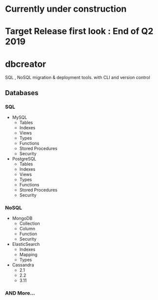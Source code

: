 # Currently under construction #
# Target Release first look : End of Q2 2019 #

# dbcreator
SQL , NoSQL migration &amp; deployment tools. with CLI and version control 

## Databases ##
### SQL ###
  * MySQL
    * Tables
    * Indexes
    * Views
    * Types
    * Functions
    * Stored Procedures
    * Security
  * PostgreSQL
    * Tables
    * Indexes
    * Views
    * Types
    * Functions
    * Stored Procedures
    * Security

### NoSQL ###
  * MongoDB
    * Collection
    * Column
    * Function
    * Security
  * ElasticSearch
    * Indexes
    * Mapping
    * Types
  * Cassandra
    * 2.1
    * 2.2
    * 3.11
    
### AND More... ###



